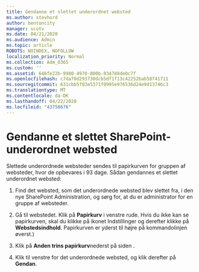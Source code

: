 ```yaml
---
title: Gendanne et slettet underordnet websted
ms.author: stevhord
author: bentoncity
manager: scotv
ms.date: 04/21/2020
ms.audience: Admin
ms.topic: article
ROBOTS: NOINDEX, NOFOLLOW
localization_priority: Normal
ms.collection: Adm_O365
ms.custom: ''
ms.assetid: 646fe22b-9980-4970-800b-034788de0c7f
ms.openlocfilehash: c7da70d293730dcb5df1f13c42252bab58f41711
ms.sourcegitcommit: 631cbb5f03e5371f0995e976536d24e9d13746c3
ms.translationtype: MT
ms.contentlocale: da-DK
ms.lasthandoff: 04/22/2020
ms.locfileid: "43758676"
---
```

# <a name="restore-a-deleted-sharepoint-subsite"></a>Gendanne et slettet SharePoint-underordnet websted

Slettede underordnede websteder sendes til papirkurven for gruppen af websteder, hvor de opbevares i 93 dage. Sådan gendannes et slettet underordnet websted:
  
1. Find det websted, som det underordnede websted blev slettet fra, i den nye SharePoint Administration, og sørg for, at du er administrator for en gruppe af websteder. 
    
2. Gå til webstedet. Klik på **Papirkurv** i venstre rude. Hvis du ikke kan se papirkurven, skal du klikke på ikonet Indstillinger og derefter klikke på **Webstedsindhold**. Papirkurven er yderst til højre på kommandolinjen øverst.)
    
3. Klik på **Anden trins papirkurv**nederst på siden .
    
4. Klik til venstre for det underordnede websted, og klik derefter på **Gendan**.
    

